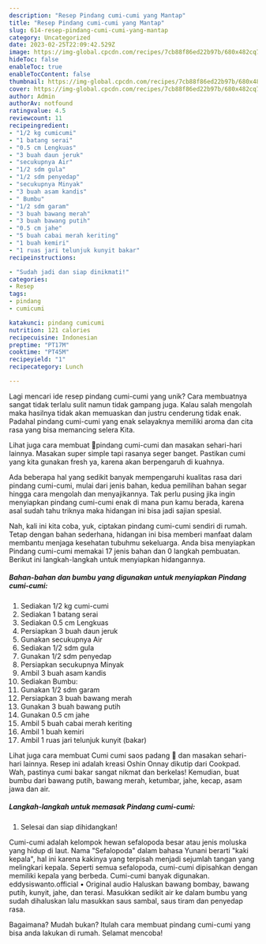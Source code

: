 ```yaml
---
description: "Resep Pindang cumi-cumi yang Mantap"
title: "Resep Pindang cumi-cumi yang Mantap"
slug: 614-resep-pindang-cumi-cumi-yang-mantap
category: Uncategorized
date: 2023-02-25T22:09:42.529Z
image: https://img-global.cpcdn.com/recipes/7cb88f86ed22b97b/680x482cq70/pindang-cumi-cumi-foto-resep-utama.jpg
hideToc: false
enableToc: true
enableTocContent: false
thumbnail: https://img-global.cpcdn.com/recipes/7cb88f86ed22b97b/680x482cq70/pindang-cumi-cumi-foto-resep-utama.jpg
cover: https://img-global.cpcdn.com/recipes/7cb88f86ed22b97b/680x482cq70/pindang-cumi-cumi-foto-resep-utama.jpg
author: Admin
authorAv: notfound
ratingvalue: 4.5
reviewcount: 11
recipeingredient:
- "1/2 kg cumicumi"
- "1 batang serai"
- "0.5 cm Lengkuas"
- "3 buah daun jeruk"
- "secukupnya Air"
- "1/2 sdm gula"
- "1/2 sdm penyedap"
- "secukupnya Minyak"
- "3 buah asam kandis"
- " Bumbu"
- "1/2 sdm garam"
- "3 buah bawang merah"
- "3 buah bawang putih"
- "0.5 cm jahe"
- "5 buah cabai merah keriting"
- "1 buah kemiri"
- "1 ruas jari telunjuk kunyit bakar"
recipeinstructions:

- "Sudah jadi dan siap dinikmati!"
categories:
- Resep
tags:
- pindang
- cumicumi

katakunci: pindang cumicumi 
nutrition: 121 calories
recipecuisine: Indonesian
preptime: "PT17M"
cooktime: "PT45M"
recipeyield: "1"
recipecategory: Lunch

---
```





Lagi mencari ide resep pindang cumi-cumi yang unik? Cara membuatnya sangat tidak terlalu sulit namun tidak gampang juga. Kalau salah mengolah maka hasilnya tidak akan memuaskan dan justru cenderung tidak enak. Padahal pindang cumi-cumi yang enak selayaknya memiliki aroma dan cita rasa yang bisa memancing selera Kita.





Lihat juga cara membuat 🦑pindang cumi-cumi dan masakan sehari-hari lainnya. Masakan super simple tapi rasanya seger banget. Pastikan cumi yang kita gunakan fresh ya, karena akan berpengaruh di kuahnya.

Ada beberapa hal yang sedikit banyak mempengaruhi kualitas rasa dari pindang cumi-cumi, mulai dari jenis bahan, kedua pemilihan bahan segar hingga cara mengolah dan menyajikannya. Tak perlu pusing jika ingin menyiapkan pindang cumi-cumi enak di mana pun kamu berada, karena asal sudah tahu triknya maka hidangan ini bisa jadi sajian spesial.






Nah, kali ini kita coba, yuk, ciptakan pindang cumi-cumi sendiri di rumah. Tetap dengan bahan sederhana, hidangan ini bisa memberi manfaat dalam membantu menjaga kesehatan tubuhmu sekeluarga. Anda bisa menyiapkan Pindang cumi-cumi memakai 17 jenis bahan dan 0 langkah pembuatan. Berikut ini langkah-langkah untuk menyiapkan hidangannya.

<!--inarticleads1-->

##### Bahan-bahan dan bumbu yang digunakan untuk menyiapkan Pindang cumi-cumi:

1. Sediakan 1/2 kg cumi-cumi
1. Sediakan 1 batang serai
1. Sediakan 0.5 cm Lengkuas
1. Persiapkan 3 buah daun jeruk
1. Gunakan secukupnya Air
1. Sediakan 1/2 sdm gula
1. Gunakan 1/2 sdm penyedap
1. Persiapkan secukupnya Minyak
1. Ambil 3 buah asam kandis
1. Sediakan  Bumbu:
1. Gunakan 1/2 sdm garam
1. Persiapkan 3 buah bawang merah
1. Gunakan 3 buah bawang putih
1. Gunakan 0.5 cm jahe
1. Ambil 5 buah cabai merah keriting
1. Ambil 1 buah kemiri
1. Ambil 1 ruas jari telunjuk kunyit (bakar)


Lihat juga cara membuat Cumi cumi saos padang 🦑 dan masakan sehari-hari lainnya. Resep ini adalah kreasi Oshin Onnay dikutip dari Cookpad. Wah, pastinya cumi bakar sangat nikmat dan berkelas! Kemudian, buat bumbu dari bawang putih, bawang merah, ketumbar, jahe, kecap, asam jawa dan air. 

<!--inarticleads2-->

##### Langkah-langkah untuk memasak Pindang cumi-cumi:


1. Selesai dan siap dihidangkan!

Cumi-cumi adalah kelompok hewan sefalopoda besar atau jenis moluska yang hidup di laut. Nama &#34;Sefalopoda&#34; dalam bahasa Yunani berarti &#34;kaki kepala&#34;, hal ini karena kakinya yang terpisah menjadi sejumlah tangan yang melingkari kepala. Seperti semua sefalopoda, cumi-cumi dipisahkan dengan memiliki kepala yang berbeda. Cumi-cumi banyak digunakan. eddysiswanto.official • Original audio Haluskan bawang bombay, bawang putih, kunyit, jahe, dan terasi. Masukkan sedikit air ke dalam bumbu yang sudah dihaluskan lalu masukkan saus sambal, saus tiram dan penyedap rasa. 

Bagaimana? Mudah bukan? Itulah cara membuat pindang cumi-cumi yang bisa anda lakukan di rumah. Selamat mencoba!
